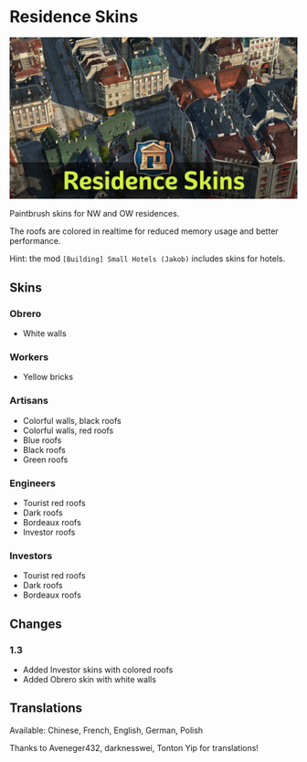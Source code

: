 # Residence Skins

![](./banner.jpg)

Paintbrush skins for NW and OW residences.

The roofs are colored in realtime for reduced memory usage and better performance.

Hint: the mod `[Building] Small Hotels (Jakob)` includes skins for hotels.

## Skins

### Obrero

- White walls

### Workers

- Yellow bricks

### Artisans

- Colorful walls, black roofs
- Colorful walls, red roofs
- Blue roofs
- Black roofs
- Green roofs

### Engineers

- Tourist red roofs
- Dark roofs
- Bordeaux roofs
- Investor roofs

### Investors

- Tourist red roofs
- Dark roofs
- Bordeaux roofs

## Changes

### 1.3

- Added Investor skins with colored roofs
- Added Obrero skin with white walls

## Translations

Available: Chinese, French, English, German, Polish

Thanks to Aveneger432, darknesswei, Tonton Yip for translations!
